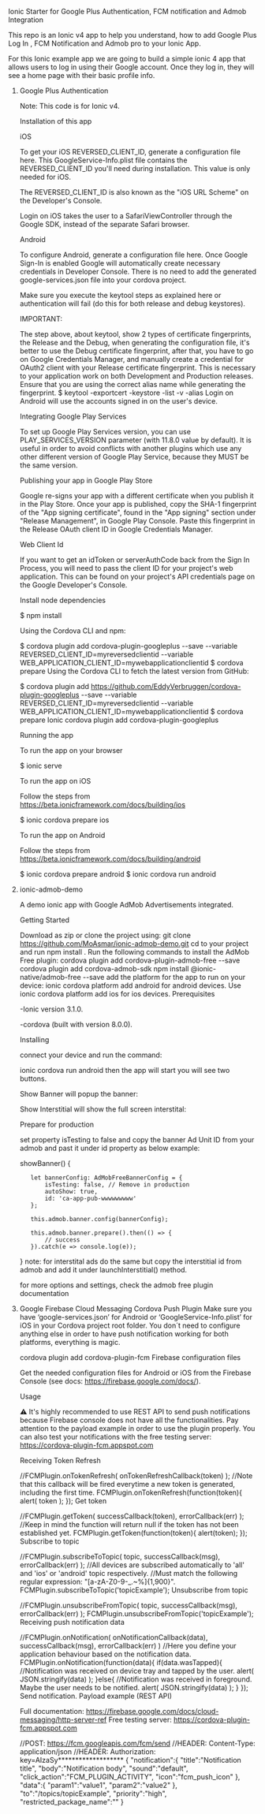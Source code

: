 Ionic Starter for Google Plus Authentication, FCM notification and Admob Integration 


This repo is an Ionic v4 app to help you understand, how to add Google Plus Log In , FCM Notification and Admob pro to your Ionic App.

For this Ionic example app we are going to build a simple ionic 4 app that allows users to log in using their Google account. Once they log in, they will see a home page with their basic profile info.


1) Google Plus Authentication

    Note: This code is for Ionic v4.

    Installation of this app

    iOS

    To get your iOS REVERSED_CLIENT_ID, generate a configuration file here. This GoogleService-Info.plist file contains the REVERSED_CLIENT_ID you'll need during installation. This value is only needed for iOS.

    The REVERSED_CLIENT_ID is also known as the "iOS URL Scheme" on the Developer's Console.

    Login on iOS takes the user to a SafariViewController through the Google SDK, instead of the separate Safari browser.

    Android

    To configure Android, generate a configuration file here. Once Google Sign-In is enabled Google will automatically create necessary credentials in Developer Console. There is no need to add the generated google-services.json file into your cordova project.

    Make sure you execute the keytool steps as explained here or authentication will fail (do this for both release and debug keystores).

    IMPORTANT:

    The step above, about keytool, show 2 types of certificate fingerprints, the Release and the Debug, when generating the configuration file, it's better to use the Debug certificate fingerprint, after that, you have to go on Google Credentials Manager, and manually create a credential for OAuth2 client with your Release certificate fingerprint. This is necessary to your application work on both Development and Production releases.
    Ensure that you are using the correct alias name while generating the fingerprint.
    $ keytool -exportcert -keystore <path-to-debug-or-production-keystore> -list -v -alias <alias-name>
    Login on Android will use the accounts signed in on the user's device.

    Integrating Google Play Services

    To set up Google Play Services version, you can use PLAY_SERVICES_VERSION parameter (with 11.8.0 value by default). It is useful in order to avoid conflicts with another plugins which use any other different version of Google Play Service, because they MUST be the same version.

    Publishing your app in Google Play Store

    Google re-signs your app with a different certificate when you publish it in the Play Store. Once your app is published, copy the SHA-1 fingerprint of the "App signing certificate", found in the "App signing" section under "Release Management", in Google Play Console. Paste this fingerprint in the Release OAuth client ID in Google Credentials Manager.

    Web Client Id

    If you want to get an idToken or serverAuthCode back from the Sign In Process, you will need to pass the client ID for your project's web application. This can be found on your project's API credentials page on the Google Developer's Console.

    Install node dependencies

    $ npm install



    Using the Cordova CLI and npm:

    $ cordova plugin add cordova-plugin-googleplus --save --variable REVERSED_CLIENT_ID=myreversedclientid --variable WEB_APPLICATION_CLIENT_ID=mywebapplicationclientid
    $ cordova prepare
    Using the Cordova CLI to fetch the latest version from GitHub:


    $ cordova plugin add https://github.com/EddyVerbruggen/cordova-plugin-googleplus --save --variable REVERSED_CLIENT_ID=myreversedclientid  --variable WEB_APPLICATION_CLIENT_ID=mywebapplicationclientid
    $ cordova prepare
    Ionic cordova plugin add cordova-plugin-googleplus

    Running the app

    To run the app on your browser

    $ ionic serve

    To run the app on iOS

    Follow the steps from https://beta.ionicframework.com/docs/building/ios

    $ ionic cordova prepare ios

    To run the app on Android

    Follow the steps from https://beta.ionicframework.com/docs/building/android

    $ ionic cordova prepare android $ ionic cordova run android





2) ionic-admob-demo

    A demo ionic app with Google AdMob Advertisements integrated.

    Getting Started

    Download as zip or clone the project using:
    git clone https://github.com/MoAsmar/ionic-admob-demo.git
    cd to your project and run npm install .
    Run the following commands to install the AdMob Free plugin:
    cordova plugin add cordova-plugin-admob-free --save 
    cordova plugin add cordova-admob-sdk
    npm install @ionic-native/admob-free --save
    add the platform for the app to run on your device: ionic cordova platform add android for android devices. Use ionic cordova platform add ios for ios devices.
    Prerequisites

    -Ionic version 3.1.0.

    -cordova (built with version 8.0.0).

    Installing

    connect your device and run the command:

    ionic cordova run android
    then the app will start you will see two buttons.

    Show Banner will popup the banner:

  

    Show Interstitial will show the full screen interstital:



    Prepare for production

    set property isTesting to false and copy the banner Ad Unit ID from your admob and past it under id property as below example:

     showBanner() {

          let bannerConfig: AdMobFreeBannerConfig = {
              isTesting: false, // Remove in production
              autoShow: true,
              id: 'ca-app-pub-wwwwwwwww'
          };

          this.admob.banner.config(bannerConfig);

          this.admob.banner.prepare().then(() => {
              // success
          }).catch(e => console.log(e));

      }
    note: for interstital ads do the same but copy the interstitial id from admob and add it under launchInterstitial() method.



    for more options and settings, check the admob free plugin documentation



3) Google Firebase Cloud Messaging Cordova Push Plugin
     Make sure you have ‘google-services.json’ for Android or ‘GoogleService-Info.plist’ for iOS in your Cordova project root folder. You don´t need to configure anything else in order to have push notification working for both platforms, everything is magic.

      cordova plugin add cordova-plugin-fcm
      Firebase configuration files

      Get the needed configuration files for Android or iOS from the Firebase Console (see docs: https://firebase.google.com/docs/).

      Usage

      ⚠️ It's highly recommended to use REST API to send push notifications because Firebase console does not have all the functionalities. Pay attention to the payload example in order to use the plugin properly.
      You can also test your notifications with the free testing server: https://cordova-plugin-fcm.appspot.com

      Receiving Token Refresh

      //FCMPlugin.onTokenRefresh( onTokenRefreshCallback(token) );
      //Note that this callback will be fired everytime a new token is generated, including the first time.
      FCMPlugin.onTokenRefresh(function(token){
          alert( token );
      });
      Get token

      //FCMPlugin.getToken( successCallback(token), errorCallback(err) );
      //Keep in mind the function will return null if the token has not been established yet.
      FCMPlugin.getToken(function(token){
          alert(token);
      });
      Subscribe to topic

      //FCMPlugin.subscribeToTopic( topic, successCallback(msg), errorCallback(err) );
      //All devices are subscribed automatically to 'all' and 'ios' or 'android' topic respectively.
      //Must match the following regular expression: "[a-zA-Z0-9-_.~%]{1,900}".
      FCMPlugin.subscribeToTopic('topicExample');
      Unsubscribe from topic

      //FCMPlugin.unsubscribeFromTopic( topic, successCallback(msg), errorCallback(err) );
      FCMPlugin.unsubscribeFromTopic('topicExample');
      Receiving push notification data

      //FCMPlugin.onNotification( onNotificationCallback(data), successCallback(msg), errorCallback(err) )
      //Here you define your application behaviour based on the notification data.
      FCMPlugin.onNotification(function(data){
          if(data.wasTapped){
            //Notification was received on device tray and tapped by the user.
            alert( JSON.stringify(data) );
          }else{
            //Notification was received in foreground. Maybe the user needs to be notified.
            alert( JSON.stringify(data) );
          }
      });
      Send notification. Payload example (REST API)

      Full documentation: https://firebase.google.com/docs/cloud-messaging/http-server-ref
      Free testing server: https://cordova-plugin-fcm.appspot.com

      //POST: https://fcm.googleapis.com/fcm/send
      //HEADER: Content-Type: application/json
      //HEADER: Authorization: key=AIzaSy*******************
      {
        "notification":{
          "title":"Notification title",
          "body":"Notification body",
          "sound":"default",
          "click_action":"FCM_PLUGIN_ACTIVITY",
          "icon":"fcm_push_icon"
        },
        "data":{
          "param1":"value1",
          "param2":"value2"
        },
          "to":"/topics/topicExample",
          "priority":"high",
          "restricted_package_name":""
      }
     
